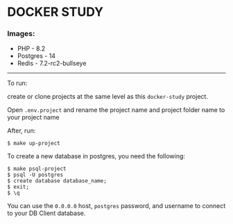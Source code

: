 # DOCKER STUDY

### Images: 
- PHP - 8.2
- Postgres - 14
- Redis - 7.2-rc2-bullseye

-----------

To run:

create or clone projects at the same level as this `docker-study` project.

Open `.env.project` and rename the project name and project folder name to your project name

After, run:

`$ make up-project`

To create a new database in postgres, you need the following:

```
$ make psql-project
$ psql -U postgres
$ create database database_name;
$ exit;
$ \q
```

You can use the `0.0.0.0` host, `postgres` password, and username to connect to your DB Client database.
